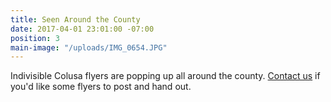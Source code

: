```yaml
---
title: Seen Around the County
date: 2017-04-01 23:01:00 -07:00
position: 3
main-image: "/uploads/IMG_0654.JPG"
---
```


Indivisible Colusa flyers are popping up all around the county. [Contact us](mailto:indivisiblecolusa@gmail.com) if you'd like some flyers to post and hand out. 